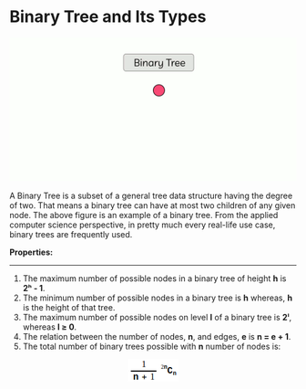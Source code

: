 # Binary Tree and Its Types

<p align="center">
<img src ="src/wPAAmvczMZ.gif">
</p>
A Binary Tree is a subset of a general tree data structure having the degree of two. That means a binary tree can have at most two children of any given node. The above figure is an example of a binary tree. From the applied computer science perspective, in pretty much every real-life use case, binary trees are frequently used.

**Properties:**

<hr>

1. The maximum number of possible nodes in a binary tree of height **h** is **2ʰ - 1**.
1. The minimum number of possible nodes in a binary tree is **h** whereas, **h** is the height of that tree.
1. The maximum number of possible nodes on level **l** of a binary tree is **2ˡ**, whereas **l ≥ 0**.
1. The relation between the number of nodes, **n**, and edges, **e** is **n = e + 1**.
1. The total number of binary trees possible with **n** number of nodes is:

<p align="center">
<img src='src/1_WGipP8qqX4xVXEq5yHonhg.png'>
</p>